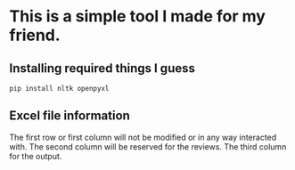 # This is a simple tool I made for my friend.

## Installing required things I guess

```
pip install nltk openpyxl
```

## Excel file information

The first row or first column will not be modified or in any way interacted with. The second column will be reserved for the reviews. The third column for the output.
